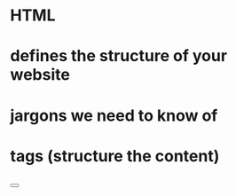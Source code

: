 # HTML

# defines the structure of your website 

# jargons we need to know of

# tags (structure the content)

<html>
<head>
<div>
<a>
<h1,h2,h3,h4,h5>
<img>
<p>
<button>
<center>
<b>
<i>
<title>
<style>

# attributes (extra things which we can give to the tag)


src
href
onclick
id